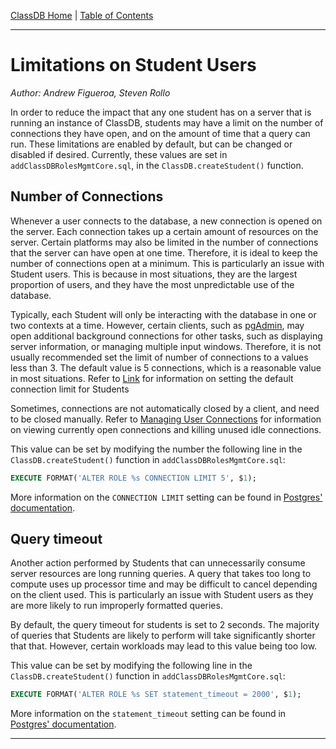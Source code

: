 [ClassDB Home](Home) \| [Table of Contents](Table-of-Contents)

---
# Limitations on Student Users

_Author: Andrew Figueroa, Steven Rollo_

In order to reduce the impact that any one student has on a server that is running an instance of ClassDB, students may have a limit on the number of connections they have open, and on the amount of time that a query can run. These limitations are enabled by default, but can be changed or disabled if desired. Currently, these values are set in `addClassDBRolesMgmtCore.sql`, in the `ClassDB.createStudent()` function.

## Number of Connections

Whenever a user connects to the database, a new connection is opened on the server. Each connection takes up a certain amount of resources on the server. Certain platforms may also be limited in the number of connections that the server can have open at one time. Therefore, it is ideal to keep the number of connections open at a minimum. This is particularly an issue with Student users. This is because in most situations, they are the largest proportion of users, and they have the most unpredictable use of the database.

Typically, each Student will only be interacting with the database in one or two contexts at a time. However, certain clients, such as [pgAdmin](https://www.pgadmin.org/), may open additional background connections for other tasks, such as displaying server information, or managing multiple input windows. Therefore, it is not usually recommended set the limit of number of connections to a values less than 3. The default value is 5 connections, which is a reasonable value in most situations. Refer to [Link]() for information on setting the default connection limit for Students

Sometimes, connections are not automatically closed by a client, and need to be closed manually. Refer to [Managing User Connections](https://github.com/DASSL/ClassDB/wiki/Managing-User-Connections) for information on viewing currently open connections and killing unused idle connections.

This value can be set by modifying the number the following line in the `ClassDB.createStudent()` function in `addClassDBRolesMgmtCore.sql`:

```sql
EXECUTE FORMAT('ALTER ROLE %s CONNECTION LIMIT 5', $1);
```
More information on the `CONNECTION LIMIT` setting can be found in [Postgres' documentation](https://www.postgresql.org/docs/9.6/static/sql-createrole.html).

## Query timeout

Another action performed by Students that can unnecessarily consume server resources are long running queries. A query that takes too long to compute uses up processor time and may be difficult to cancel depending on the client used. This is particularly an issue with Student users as they are more likely to run improperly formatted queries.

By default, the query timeout for students is set to 2 seconds. The majority of queries that Students are likely to perform will take significantly shorter that that. However, certain workloads may lead to this value being too low.

This value can be set by modifying the following line in the `ClassDB.createStudent()` function in `addClassDBRolesMgmtCore.sql`:

```sql
EXECUTE FORMAT('ALTER ROLE %s SET statement_timeout = 2000', $1);
```

More information on the `statement_timeout` setting can be found in [Postgres' documentation](https://www.postgresql.org/docs/9.6/static/runtime-config-client.html).

***
